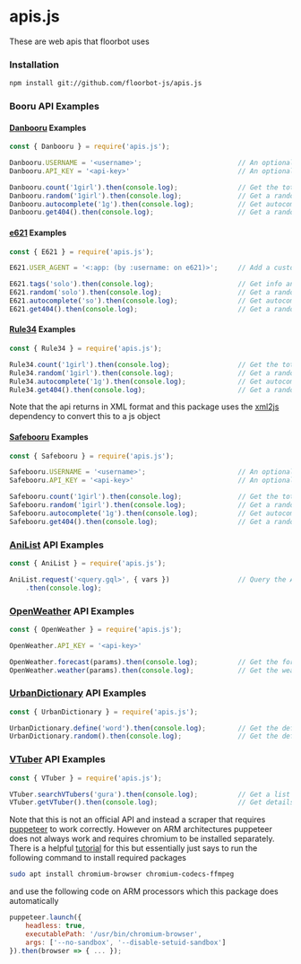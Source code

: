 # apis.js

These are web apis that floorbot uses

### Installation

```bash
npm install git://github.com/floorbot-js/apis.js
```

### Booru API Examples

#### [Danbooru](http://danbooru.donmai.us/) Examples

```js
const { Danbooru } = require('apis.js');

Danbooru.USERNAME = '<username>';                        // An optional danbooru username
Danbooru.API_KEY = '<api-key>'                           // An optional danbooru api key

Danbooru.count('1girl').then(console.log);               // Get the total post count for specified tags
Danbooru.random('1girl').then(console.log);              // Get a random post from specified tags
Danbooru.autocomplete('1g').then(console.log);           // Get autocomplete suggestions for tag partials
Danbooru.get404().then(console.log);                     // Get a random danbooru 404 image url
```

#### [e621](https://e621.net/) Examples

```js
const { E621 } = require('apis.js');

E621.USER_AGENT = '<:app: (by :username: on e621)>';     // Add a custom user agent to the headers

E621.tags('solo').then(console.log);                     // Get info and data for specified tags
E621.random('solo').then(console.log);                   // Get a random post from specified tags
E621.autocomplete('so').then(console.log);               // Get autocomplete suggestions for tag partials
E621.get404().then(console.log);                         // Get a random e621 404 image url
```

#### [Rule34](https://rule34.xxx/) Examples

```js
const { Rule34 } = require('apis.js');

Rule34.count('1girl').then(console.log);                 // Get the total post count for specified tags
Rule34.random('1girl').then(console.log);                // Get a random post from specified tags
Rule34.autocomplete('1g').then(console.log);             // Get autocomplete suggestions for tag partials
Rule34.get404().then(console.log);                       // Get a random rule34 404 image url
```

Note that the api returns in XML format and this package uses the [xml2js](https://www.npmjs.com/package/xml2js) dependency to convert this to a js object

#### [Safebooru](http://safebooru.donmai.us/) Examples

```js
const { Safebooru } = require('apis.js');

Safebooru.USERNAME = '<username>';                       // An optional safebooru username
Safebooru.API_KEY = '<api-key>'                          // An optional safebooru api key

Safebooru.count('1girl').then(console.log);              // Get the total post count for specified tags
Safebooru.random('1girl').then(console.log);             // Get a random post from specified tags
Safebooru.autocomplete('1g').then(console.log);          // Get autocomplete suggestions for tag partials
Safebooru.get404().then(console.log);                    // Get a random safebooru 404 image url
```

### [AniList](https://anilist.gitbook.io/anilist-apiv2-docs/) API Examples

```js
const { AniList } = require('apis.js');

AniList.request('<query.gql>', { vars })                 // Query the AniList GraphQL API
    .then(console.log);
```

### [OpenWeather](https://openweathermap.org/api/) API Examples

```js
const { OpenWeather } = require('apis.js');

OpenWeather.API_KEY = '<api-key>'

OpenWeather.forecast(params).then(console.log);          // Get the forecast for s specified search
OpenWeather.weather(params).then(console.log);           // Get the weather for s specified search
```

### [UrbanDictionary](https://www.urbandictionary.com/) API Examples

```js
const { UrbanDictionary } = require('apis.js');

UrbanDictionary.define('word').then(console.log);        // Get the definition of a specified word
UrbanDictionary.random().then(console.log);              // Get the definition of a random word
```

### [VTuber](https://virtualyoutuber.fandom.com/wiki/Virtual_YouTuber_Wiki) API Examples

```js
const { VTuber } = require('apis.js');

VTuber.searchVTubers('gura').then(console.log);          // Get a list of VTuber that can be fetched
VTuber.getVTuber().then(console.log);                    // Get details of the specified VTuber
```

Note that this is not an official API and instead a scraper that requires [puppeteer](https://www.npmjs.com/package/puppeteer) to work correctly. However on ARM architectures puppeteer does not always work and requires chromium to be installed separately. There is a helpful [tutorial](https://samiprogramming.medium.com/puppeteer-on-raspbian-nodejs-3425ccea470e) for this but essentially just says to run the following command to install required packages

```bash
sudo apt install chromium-browser chromium-codecs-ffmpeg
```

and use the following code on ARM processors which this package does automatically

```js
puppeteer.launch({
    headless: true,
    executablePath: '/usr/bin/chromium-browser',
    args: ['--no-sandbox', '--disable-setuid-sandbox']
}).then(browser => { ... });
```
